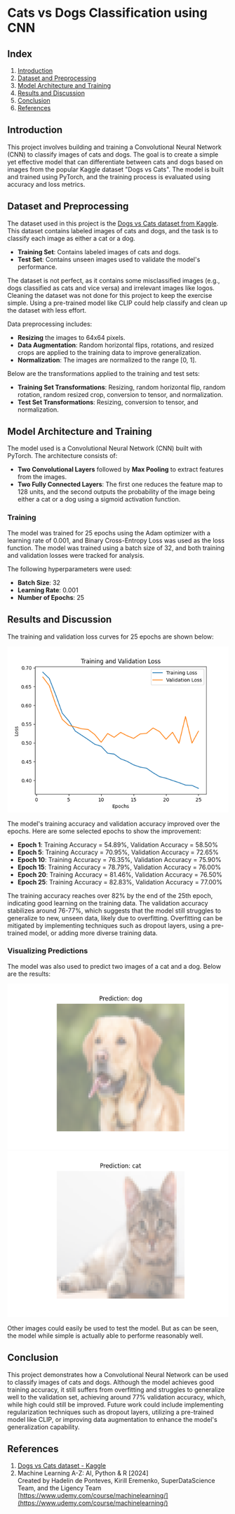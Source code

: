 
# Cats vs Dogs Classification using CNN

## Index
1. [Introduction](#introduction)
2. [Dataset and Preprocessing](#dataset-and-preprocessing)
3. [Model Architecture and Training](#model-architecture-and-training)
4. [Results and Discussion](#results-and-discussion)
5. [Conclusion](#conclusion)
6. [References](#references)

## Introduction
This project involves building and training a Convolutional Neural Network (CNN) to classify images of cats and dogs. The goal is to create a simple yet effective model that can differentiate between cats and dogs based on images from the popular Kaggle dataset "Dogs vs Cats". The model is built and trained using PyTorch, and the training process is evaluated using accuracy and loss metrics.

## Dataset and Preprocessing
The dataset used in this project is the [Dogs vs Cats dataset from Kaggle](https://www.kaggle.com/c/dogs-vs-cats/data). This dataset contains labeled images of cats and dogs, and the task is to classify each image as either a cat or a dog.

- **Training Set**: Contains labeled images of cats and dogs.
- **Test Set**: Contains unseen images used to validate the model's performance.

The dataset is not perfect, as it contains some misclassified images (e.g., dogs classified as cats and vice versa) and irrelevant images like logos. Cleaning the dataset was not done for this project to keep the exercise simple. Using a pre-trained model like CLIP could help classify and clean up the dataset with less effort.

Data preprocessing includes:
- **Resizing** the images to 64x64 pixels.
- **Data Augmentation**: Random horizontal flips, rotations, and resized crops are applied to the training data to improve generalization.
- **Normalization**: The images are normalized to the range [0, 1].

Below are the transformations applied to the training and test sets:
- **Training Set Transformations**: Resizing, random horizontal flip, random rotation, random resized crop, conversion to tensor, and normalization.
- **Test Set Transformations**: Resizing, conversion to tensor, and normalization.

## Model Architecture and Training
The model used is a Convolutional Neural Network (CNN) built with PyTorch. The architecture consists of:
- **Two Convolutional Layers** followed by **Max Pooling** to extract features from the images.
- **Two Fully Connected Layers**: The first one reduces the feature map to 128 units, and the second outputs the probability of the image being either a cat or a dog using a sigmoid activation function.

### Training
The model was trained for 25 epochs using the Adam optimizer with a learning rate of 0.001, and Binary Cross-Entropy Loss was used as the loss function. The model was trained using a batch size of 32, and both training and validation losses were tracked for analysis.

The following hyperparameters were used:
- **Batch Size**: 32
- **Learning Rate**: 0.001
- **Number of Epochs**: 25

## Results and Discussion
The training and validation loss curves for 25 epochs are shown below:

![Training and Validation Loss](outputs/training_validation_loss.png)

The model's training accuracy and validation accuracy improved over the epochs. Here are some selected epochs to show the improvement:
- **Epoch 1**: Training Accuracy = 54.89%, Validation Accuracy = 58.50%
- **Epoch 5**: Training Accuracy = 70.95%, Validation Accuracy = 72.65%
- **Epoch 10**: Training Accuracy = 76.35%, Validation Accuracy = 75.90%
- **Epoch 15**: Training Accuracy = 78.79%, Validation Accuracy = 76.00%
- **Epoch 20**: Training Accuracy = 81.46%, Validation Accuracy = 76.50%
- **Epoch 25**: Training Accuracy = 82.83%, Validation Accuracy = 77.00%

The training accuracy reaches over 82% by the end of the 25th epoch, indicating good learning on the training data. The validation accuracy stabilizes around 76-77%, which suggests that the model still struggles to generalize to new, unseen data, likely due to overfitting. Overfitting can be mitigated by implementing techniques such as dropout layers, using a pre-trained model, or adding more diverse training data.

### Visualizing Predictions
The model was also used to predict two images of a cat and a dog. Below are the results:

![Dog](outputs/cat_or_dog_1_prediction.png) 
![Cat](outputs/cat_or_dog_2_prediction.png)

Other images could easily be used to test the model. But as can be seen, the model while simple is actually able to performe reasonably well.

## Conclusion
This project demonstrates how a Convolutional Neural Network can be used to classify images of cats and dogs. Although the model achieves good training accuracy, it still suffers from overfitting and struggles to generalize well to the validation set, achieving around 77% validation accuracy, which, while high could still be improved. Future work could include implementing regularization techniques such as dropout layers, utilizing a pre-trained model like CLIP, or improving data augmentation to enhance the model's generalization capability.

## References
1. [Dogs vs Cats dataset - Kaggle](https://www.kaggle.com/c/dogs-vs-cats/data)
2. Machine Learning A-Z: AI, Python & R [2024]  
Created by Hadelin de Ponteves, Kirill Eremenko, SuperDataScience Team, and the Ligency Team  
[https://www.udemy.com/course/machinelearning/](https://www.udemy.com/course/machinelearning/)



